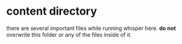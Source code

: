 # content directory

there are several important files while running whisper here. 
**do not** overwrite this folder or any of the files inside of it.